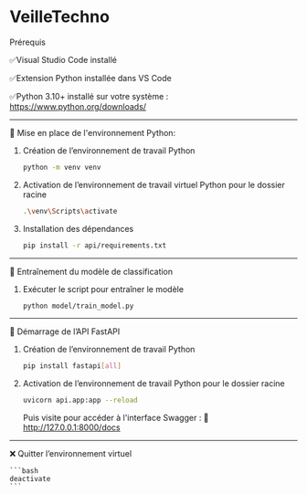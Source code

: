 # VeilleTechno

Prérequis

✅Visual Studio Code installé

✅Extension Python installée dans VS Code

✅Python 3.10+ installé sur votre système : https://www.python.org/downloads/

---

🐍 Mise en place de l'environnement Python:

1. Création de l’environnement de travail Python
    
    ```bash
    python -m venv venv
    ```
    
2. Activation de l’environnement de travail virtuel Python pour le dossier racine
    
    ```bash
    .\venv\Scripts\activate
    ```
    
3. Installation des dépendances
    
    ```bash
    pip install -r api/requirements.txt
    ```
---

 
🧠 Entraînement du modèle de classification

1. Exécuter le script pour entraîner le modèle
    
    ```bash
    python model/train_model.py
    ```
---

    
🚀 Démarrage de l’API FastAPI

1. Création de l’environnement de travail Python
    
    ```bash
    pip install fastapi[all]
    ```
    
2. Activation de l’environnement de travail Python pour le dossier racine
    
    ```bash
    uvicorn api.app:app --reload
    ```
      
   Puis visite pour accéder à l'interface Swagger : 📍 http://127.0.0.1:8000/docs
---


❌ Quitter l’environnement virtuel

    ```bash
    deactivate
    ```
 

